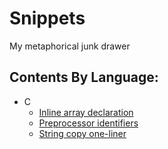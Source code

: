 # Snippets
My metaphorical junk drawer

## Contents By Language:

* C
  * [Inline array declaration](C/inline_array_decl.c)
  * [Preprocessor identifiers](C/preproc_identifiers.c)
  * [String copy one-liner](C/string_copy.c)

